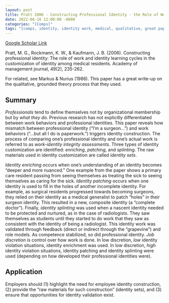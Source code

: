 ```yaml
---
layout: post
title: Pratt 2006 - Constructing Professional Identity - the Role of Work and Identity Learning Cycles in the Customization of Identity Among Medical Residents
date: 2022-06-16 12:00:00 -0600
categories: "[Comps]"
tags: "[comps, identity, identity work, medical, qualitative, great paper]"
---
```

[Google Scholar Link](https://scholar.google.com/scholar?hl=en&as_sdt=0%2C45&q=Constructing+professional+identity%3A+The+role+of+work+and+identity+learning+cycles+in+the+customization+of+identity+among+medical+residents.&btnG=)

Pratt, M. G., Rockmann, K. W., & Kaufmann, J. B. (2006). Constructing professional identity: The role of work and identity learning cycles in the customization of identity among medical residents. Academy of management journal, 49(2), 235-262.

For related, see Markus & Nurius (1986).  This paper has a great write-up on the qualitative, grounded theory process that they used.

## Summary
_Professionals_ tend to define themselves not by organizational membership but by _what they do_.  Previous research has not explicitly differentiated between work behaviors and professional identities.  This paper reveals how mismatch between professional identity (“I’m a surgeon…”) and work behaviors (“...but all I do is paperwork.”) triggers identity construction.  The process of comparing one’s professional identity and one’s actual work is referred to as _work-identity integrity assessments_.  Three types of identity customization are identified: _enriching_, _patching_, and _splinting_.  The raw materials used in identity customization are called _identity sets_.

_Identity enriching_ occurs when one’s understanding of an identity becomes “deeper and more nuanced.”  One example from the paper shows a primary care resident passing from seeing themselves as treating the sick to seeing themselves as caring for the sick.  _Identity patching_ occurs when one identity is used to fill in the holes of another incomplete identity.  For example, as surgical residents progressed towards becoming surgeons, they relied on their identity as a medical generalist to patch “holes” in their surgeon identity.  This resulted in a new, composite identity (a “complete doctor”).  Finally, _identity splinting_ was used when a nascent identity needed to be protected and nurtured, as in the case of radiologists.  They saw themselves as students until they started to do work that they saw as consistent with the identity of being a radiologist.  This identity work was validated through feedback (direct or indirect through the “grapevine”) and role models.  As competence stabilized, so did professional identity.  _Job discretion_ is control over how work is done.  In low discretion, _low_ identity violation situations, identity enrichment was used.  In low discretion, _high_ identity violation situations, identity patching and identity splinting were used (depending on how developed their professional identities were).

## Application
Employers should (1) highlight the need for employee identity construction, (2) provide the “raw materials for such construction” (identity sets), and (3) ensure that opportunities for identity validation exist.
